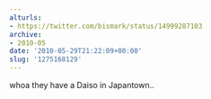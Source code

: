 ```yaml
---
alturls:
- https://twitter.com/bismark/status/14999287103
archive:
- 2010-05
date: '2010-05-29T21:22:09+00:00'
slug: '1275168129'
---
```


whoa they have a Daiso in Japantown..

